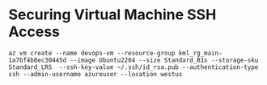 # Securing Virtual Machine SSH Access
`az vm create --name devops-vm --resource-group kml_rg_main-1a7bf4b8ec30445d --image Ubuntu2204 --size Standard_B1s --storage-sku Standard_LRS  --ssh-key-value ~/.ssh/id_rsa.pub --authentication-type ssh --admin-username azureuser --location westus`